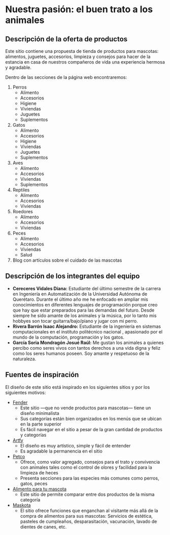Nuestra pasión: el buen trato a los animales
============================================

## Descripción de la oferta de productos
<!--- Ver punto 2, viñeta 1, p. 4 del sprint 1 -->
Este sitio contiene una propuesta de tienda de productos para  mascotas: alimentos, juguetes, accesorios, limpieza y consejos para hacer de la estancia en casa de nuestros compañeros de vida una experiencia hermosa y agradable.

Dentro de las secciones de la página web encontraremos:
1. Perros
   - Alimento
   - Accesorios
   - Higiene
   - Viviendas
   - Juguetes
   - Suplementos
2. Gatos
   - Alimento
   - Accesorios
   - Higiene
   - Viviendas
   - Juguetes
   - Suplementos
4. Aves
   - Alimento
   - Accesorios
   - Viviendas
   - Suplementos
6. Reptiles
   - Alimento
   - Accesorios
   - Viviendas
8. Roedores
   - Alimento
   - Accesorios
   - Viviendas
9. Peces
   - Alimento
   - Accesorios
   - Viviendas
   - Salud
 10. Blog con artículos sobre el cuidado de las mascotas

## Descripción de los integrantes del equipo
<!--- Ver punto 2, viñeta 2, p. 4 del sprint 1 -->

* __Cereceres Vidales Diana:__ Estudiante del último semestre de la carrera en Ingeniería en Automatización de la Universidad Autónoma de Querétaro. Durante el último año me he enfocado en ampliar mis conocimientos en diferentes lenguajes de programación porque creo que hay que estar preparados para las demandas del futuro. Desde siempre he sido amante de los animales y la música, por lo tanto mis hobbyes son tocar guitarra/bajo/piano y jugar con mi perro.
* __Rivera Barrón Isaac Alejandro:__ Estudiante de la ingeniería en sistemas computacionales en el instituto politécnico nacional , apasionado por el mundo de la computación, programación y los gatos. 
* __García Soria Mondragón Josué Raúl:__ Me gustan los animales a quienes percibo como seres vivos con tantos derechos a una vida digna y feliz como los seres humanos poseen. Soy amante y respetuoso de la naturaleza.

## Fuentes de inspiración
<!--- Ver punto 3, p. 4 del sprint 1 -->
El diseño de este sitio está inspirado en los siguientes sitios y por los siguientes motivos:

* [Fender](https://www.fender.com/es/null)
   * Este sitio —que no vende productos para mascotas— tiene un diseño minimalista
   * Sus categorías están bien organizados en los menús que se ubican en la parte superior
   * Es fácil navegar en el sitio a pesar de la gran cantidad de productos y categorías
* [Artfy](https://artfy.es/)
   * El diseño es muy artístico, simple y fácil de entender 
   * Es agradable la permanencia en el sitio
* [Petco](https://petco.com.mx/)
   * Ofrece, como valor agregado, consejos para el trato y convivencia con animales tales como el control de olores y facilidad para la limpieza de heces
   * Presenta secciones para las especies más comunes como perros, gatos, peces
* [Alimento para tu mascota](https://www.alimentoparatumascota.com.mx/)
   * Este sitio de permite comparar entre dos productos de la misma categoría
* [Maskota](https://maskota.com.mx/)
   * El sitio ofrece funciones que enganchan al visitante más allá de la compra de alimentos para sus mascotas: Servicios de estética, pasteles de cumpleaños, desparasitación, vacunación, lavado de dientes de canes, etc.

